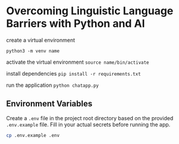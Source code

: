 
# Overcoming Linguistic Language Barriers with Python and AI


create a virtual environment

`python3 -m venv name`

activate the virtual environment
`source name/bin/activate`

install dependencies
`pip install -r requirements.txt`

run the application
`python chatapp.py`

## Environment Variables
Create a `.env` file in the project root directory based on the provided `.env.example` file. Fill in your actual secrets before running the app.

```bash
cp .env.example .env
